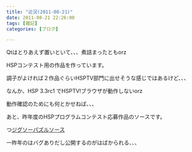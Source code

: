 ```yaml
---
title: "近況(2011-08-21)"
date: 2011-08-21 22:26:00
tags: [雑記]
categories: [ブログ]

---
```


Qtはとりあえず置いといて、、、煮詰まったともorz

HSPコンテスト用の作品を作っています。

調子がよければ２作品ぐらいHSPTV部門に出せそうな感じではあるけど、、、

なんか、HSP 3.3rc1 でHSPTV!ブラウザが動作しないorz

動作確認のためにも何とかせねば、、、

あと、昨年度のHSPプログラムコンテスト応募作品のソースです。

つ[ジグソーパズルソース][1]

 [1]: /files/jigsaw_puzzle.hsp

一昨年のはバグありだし公開するのがはばかられる、、、
